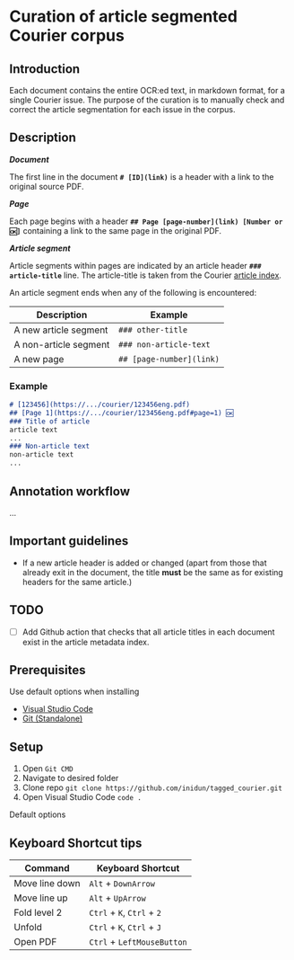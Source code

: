 # Curation of article segmented Courier corpus 

## Introduction

Each document contains the entire OCR:ed text, in markdown format, for a single Courier issue. The purpose of the curation is to manually check and correct the article segmentation for each issue in the corpus.

## Description

***Document***

The first line in the document **`# [ID](link)`** is a header with a link to the original source PDF. 

***Page***

Each page begins with a header **`## Page [page-number](link) [Number or 🆗]`** containing a link to the same page in the original PDF.

***Article segment***

Article segments within pages are indicated by an article header **`### article-title`** line. The article-title is taken from the Courier [article index](https://github.com/inidun/inidun_data/blob/main/courier/articles/article_index.csv).

An article segment ends when any of the following is encountered:

| Description           | Example                  |
| --------------------- | ------------------------ |
| A new article segment | `### other-title`        |
| A non-article segment | `### non-article-text`   |
| A new page            | `## [page-number](link)` |


### Example
```md
# [123456](https://.../courier/123456eng.pdf)
## [Page 1](https://.../courier/123456eng.pdf#page=1) 🆗
### Title of article
article text
...
### Non-article text
non-article text
...
```

## Annotation workflow
...

## Important guidelines

 - If a new article header is added or changed (apart from those that already exit in the document, the title **must** be the same as for existing headers for the same article.)


## TODO
 - [ ] Add Github action that checks that all article titles in each document exist in the article metadata index.


## Prerequisites

Use default options when installing

- [Visual Studio Code](https://code.visualstudio.com/download)
- [Git (Standalone)](https://git-scm.com/downloads)

## Setup

1. Open `Git CMD`
2. Navigate to desired folder
3. Clone repo `git clone https://github.com/inidun/tagged_courier.git`
4. Open Visual Studio Code `code .`

Default options
## Keyboard Shortcut tips

| Command        | Keyboard Shortcut          |
| -------------- | -------------------------- |
| Move line down | `Alt` + `DownArrow`        |
| Move line up   | `Alt` + `UpArrow`          |
| Fold level 2   | `Ctrl` + `K`, `Ctrl` + `2` |
| Unfold         | `Ctrl` + `K`, `Ctrl` + `J` |
| Open PDF       | `Ctrl` + `LeftMouseButton` |